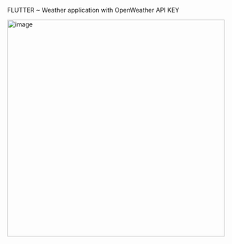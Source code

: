 FLUTTER ~ Weather application with OpenWeather API KEY


<img width="499" alt="image" src="https://github.com/user-attachments/assets/0d89b97f-f2c9-4438-9add-63a59658e3fd">
